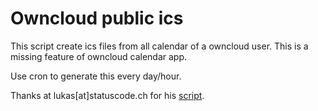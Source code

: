 # Owncloud public ics

This script create ics files from all calendar of a owncloud user.
This is a missing feature of owncloud calendar app.

Use cron to generate this every day/hour.

Thanks at lukas[at]statuscode.ch for his [script].


[script]:(https://statuscode.ch/2015/06/Combining-ownCloud-and-Google-calendar-for-public-room-availability/)

